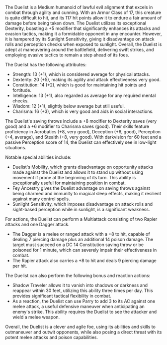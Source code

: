 The Duelist is a Medium humanoid of lawful evil alignment that excels in combat through agility and cunning. With an Armor Class of 17, this creature is quite difficult to hit, and its 117 hit points allow it to endure a fair amount of damage before being taken down. The Duelist utilizes its exceptional Dexterity, boasting a +5 modifier that significantly enhances its attacks and evasion tactics, making it a formidable opponent in any encounter. However, it is hampered by its Sunlight Sensitivity, giving it disadvantage on attack rolls and perception checks when exposed to sunlight. Overall, the Duelist is adept at maneuvering around the battlefield, delivering swift strikes, and employing evasive tactics to remain a step ahead of its foes.

The Duelist has the following attributes: 
- Strength: 13 (+1), which is considered average for physical attacks.
- Dexterity: 20 (+5), making its agility and attack effectiveness very good.
- Constitution: 14 (+2), which is good for maintaining hit points and fortitude.
- Intelligence: 13 (+1), also regarded as average for any required mental checks.
- Wisdom: 12 (+1), slightly below average but still useful.
- Charisma: 16 (+3), which is very good and aids in social interactions.

The Duelist's saving throws include a +8 modifier to Dexterity saves (very good) and a +6 modifier to Charisma saves (good). Their skills feature proficiency in Acrobatics (+8, very good), Deception (+6, good), Perception (+4, average), and Stealth (+8, very good). With darkvision for 60 feet and a passive Perception score of 14, the Duelist can effectively see in low-light situations.

Notable special abilities include:
- Duelist's Mobility, which grants disadvantage on opportunity attacks made against the Duelist and allows it to stand up without using movement if prone at the beginning of its turn. This ability is exceptionally useful for maintaining position in combat.
- Fey Ancestry gives the Duelist advantage on saving throws against being charmed and immunity to magical sleep effects, making it resilient against many control spells.
- Sunlight Sensitivity, which imposes disadvantage on attack rolls and sight-based perception while in sunlight, is a significant weakness.

For actions, the Duelist can perform a Multiattack consisting of two Rapier attacks and one Dagger attack. 
- The Dagger is a melee or ranged attack with a +8 to hit, capable of dealing 7 piercing damage plus an additional 14 poison damage. The target must succeed on a DC 14 Constitution saving throw or be poisoned for 1 minute, which can severely impair their effectiveness in combat.
- The Rapier attack also carries a +8 to hit and deals 9 piercing damage per hit.

The Duelist can also perform the following bonus and reaction actions:
- Shadow Traveler allows it to vanish into shadows or darkness and reappear within 30 feet, utilizing this ability three times per day. This provides significant tactical flexibility in combat.
- As a reaction, the Duelist can use Parry to add 3 to its AC against one melee attack, a useful defensive maneuver when anticipating an enemy's strike. This ability requires the Duelist to see the attacker and wield a melee weapon.

Overall, the Duelist is a clever and agile foe, using its abilities and skills to outmaneuver and outwit opponents, while also posing a direct threat with its potent melee attacks and poison capabilities.